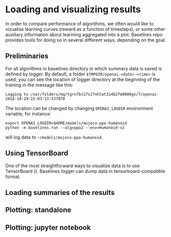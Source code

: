 # Loading and visualizing results 
In order to compare performance of algorithms, we often would like to vizualise learning curves (reward as a function of timesteps), or some other auxiliary information about learining
aggregated into a plot. Baselines repo provides tools for doing so in several different ways, depending on the goal. 

## Preliminaries
For all algorithms in baselines directory in which summary data is saved is defined by logger. By default, a folder  `$TMPDIR/openai-<date>-<time>` is used; 
you can see the location of logger directory at the beginning of the training in the message like this:

```
Logging to /var/folders/mq/tgrn7bs17s1fnhlwt314b2fm0000gn/T/openai-2018-10-29-15-03-13-537078
```
The location can be changed by changing `OPENAI_LOGDIR` environment variable; for instance:
```
export OPENAI_LOGDIR=$HOME/models/mujoco-ppo-humanoid
python -m baselines.run --alg=ppo2 --env=Humanoid-v2
```
will log data to `~/models/mujoco-ppo-humanoid`. 

## Using TensorBoard
One of the most straightforward ways to visualize data is to use TensorBoard (). Baselines logger can dump data in tensorboard-compatible format.

## Loading summaries of the results

## Plotting: standalone 

## Plotting: jupyter notebook


